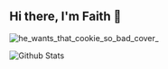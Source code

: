 ## Hi there, I'm Faith 👋

![he_wants_that_cookie_so_bad_cover_](https://github.com/user-attachments/assets/0c130865-a444-4683-a1f9-c2a3c3fb5f47)

![Github Stats](https://github-readme-stats.vercel.app/api?username=aemmadi&count_private=true&show_icons=true&include_all_commits=true)
<!--
**fwinford/fwinford** is a ✨ _special_ ✨ repository because its `README.md` (this file) appears on your GitHub profile.

Here are some ideas to get you started:

- 🔭 I’m currently working on ...
- 🌱 I’m currently learning ...
- 👯 I’m looking to collaborate on ...
- 🤔 I’m looking for help with ...
- 💬 Ask me about ...
- 📫 How to reach me: ...
- 😄 Pronouns: ...
- ⚡ Fun fact: ...
-->
